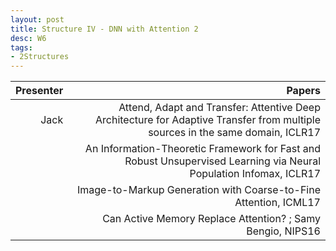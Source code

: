 ```yaml
---
layout: post
title: Structure IV - DNN with Attention 2
desc: W6
tags:
- 2Structures
---
```




| Presenter | Papers |
| -----: | ----------: |
| Jack  |  Attend, Adapt and Transfer: Attentive Deep Architecture for Adaptive Transfer from multiple sources in the same domain, ICLR17 |
|  | An Information-Theoretic Framework for Fast and Robust Unsupervised Learning via Neural Population Infomax, ICLR17 |
|  | Image-to-Markup Generation with Coarse-to-Fine Attention, ICML17 |
|  |  Can Active Memory Replace Attention? ; Samy Bengio, NIPS16 |
